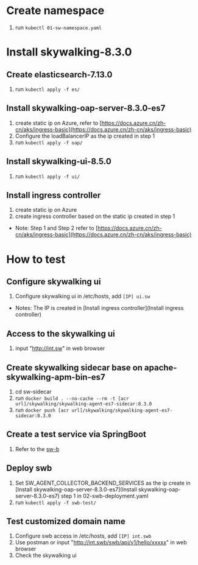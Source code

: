 # Create namespace
1. run ```kubectl 01-sw-namespace.yaml```

# Install skywalking-8.3.0
## Create elasticsearch-7.13.0
1. run ```kubectl apply -f es/```

## Install skywalking-oap-server-8.3.0-es7
1. create static ip on Azure, refer to [https://docs.azure.cn/zh-cn/aks/ingress-basic](https://docs.azure.cn/zh-cn/aks/ingress-basic)
2. Configure the loadBalancerIP as the ip created in step 1
3. run ```kubectl apply -f oap/```

## Install skywalking-ui-8.5.0
1. run ```kubectl apply -f ui/```

## Install ingress controller
1. create static ip on Azure
2. create ingress controller based on the static ip created in step 1

- Note: Step 1 and Step 2 refer to [https://docs.azure.cn/zh-cn/aks/ingress-basic](https://docs.azure.cn/zh-cn/aks/ingress-basic)

# How to test
## Configure skywalking ui
1. Configure skywalking ui in /etc/hosts, add ```[IP] ui.sw```
- Notes: The IP is created in [Install ingress controller](Install ingress controller)

## Access to the skywalking ui
1. input "http://int.sw" in web browser

## Create skywalking sidecar base on apache-skywalking-apm-bin-es7
1. cd sw-sidecar
2. run ```docker build . --no-cache --rm -t [acr url]/skywalking/skywalking-agent-es7-sidecar:8.3.0```
3. run ```docker push [acr url]/skywalking/skywalking-agent-es7-sidecar:8.3.0```

## Create a test service via SpringBoot
1. Refer to the [sw-b](https://github.com/yumingtao/sw-b.git)

## Deploy swb
1. Set SW_AGENT_COLLECTOR_BACKEND_SERVICES as the ip create in [Install skywalking-oap-server-8.3.0-es7](Install skywalking-oap-server-8.3.0-es7) step 1 in 02-swb-deployment.yaml
2. run ```kubectl apply -f swb-test/```

## Test customized domain name
1. Configure swb access in /etc/hosts, add ```[IP] int.swb```
2. Use postman or input "http://int.swb/swb/api/v1/hello/xxxxx" in web browser
3. Check the skywalking ui